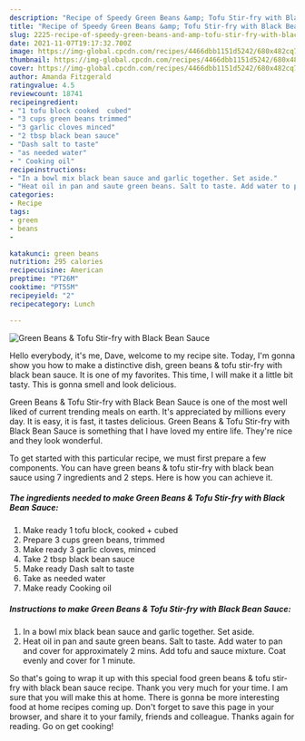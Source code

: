 ```yaml
---
description: "Recipe of Speedy Green Beans &amp; Tofu Stir-fry with Black Bean Sauce"
title: "Recipe of Speedy Green Beans &amp; Tofu Stir-fry with Black Bean Sauce"
slug: 2225-recipe-of-speedy-green-beans-and-amp-tofu-stir-fry-with-black-bean-sauce
date: 2021-11-07T19:17:32.700Z
image: https://img-global.cpcdn.com/recipes/4466dbb1151d5242/680x482cq70/green-beans-tofu-stir-fry-with-black-bean-sauce-recipe-main-photo.jpg
thumbnail: https://img-global.cpcdn.com/recipes/4466dbb1151d5242/680x482cq70/green-beans-tofu-stir-fry-with-black-bean-sauce-recipe-main-photo.jpg
cover: https://img-global.cpcdn.com/recipes/4466dbb1151d5242/680x482cq70/green-beans-tofu-stir-fry-with-black-bean-sauce-recipe-main-photo.jpg
author: Amanda Fitzgerald
ratingvalue: 4.5
reviewcount: 18741
recipeingredient:
- "1 tofu block cooked  cubed"
- "3 cups green beans trimmed"
- "3 garlic cloves minced"
- "2 tbsp black bean sauce"
- "Dash salt to taste"
- "as needed water"
- " Cooking oil"
recipeinstructions:
- "In a bowl mix black bean sauce and garlic together. Set aside."
- "Heat oil in pan and saute green beans. Salt to taste. Add water to pan and cover for approximately 2 mins. Add tofu and sauce mixture. Coat evenly and cover for 1 minute."
categories:
- Recipe
tags:
- green
- beans
- 

katakunci: green beans  
nutrition: 295 calories
recipecuisine: American
preptime: "PT26M"
cooktime: "PT55M"
recipeyield: "2"
recipecategory: Lunch

---
```



![Green Beans & Tofu Stir-fry with Black Bean Sauce](https://img-global.cpcdn.com/recipes/4466dbb1151d5242/680x482cq70/green-beans-tofu-stir-fry-with-black-bean-sauce-recipe-main-photo.jpg)

Hello everybody, it's me, Dave, welcome to my recipe site. Today, I'm gonna show you how to make a distinctive dish, green beans & tofu stir-fry with black bean sauce. It is one of my favorites. This time, I will make it a little bit tasty. This is gonna smell and look delicious.

Green Beans & Tofu Stir-fry with Black Bean Sauce is one of the most well liked of current trending meals on earth. It's appreciated by millions every day. It is easy, it is fast, it tastes delicious. Green Beans & Tofu Stir-fry with Black Bean Sauce is something that I have loved my entire life. They're nice and they look wonderful.




To get started with this particular recipe, we must first prepare a few components. You can have green beans & tofu stir-fry with black bean sauce using 7 ingredients and 2 steps. Here is how you can achieve it.

<!--inarticleads1-->

##### The ingredients needed to make Green Beans & Tofu Stir-fry with Black Bean Sauce:

1. Make ready 1 tofu block, cooked + cubed
1. Prepare 3 cups green beans, trimmed
1. Make ready 3 garlic cloves, minced
1. Take 2 tbsp black bean sauce
1. Make ready Dash salt to taste
1. Take as needed water
1. Make ready  Cooking oil




<!--inarticleads2-->

##### Instructions to make Green Beans & Tofu Stir-fry with Black Bean Sauce:

1. In a bowl mix black bean sauce and garlic together. Set aside.
1. Heat oil in pan and saute green beans. Salt to taste. Add water to pan and cover for approximately 2 mins. Add tofu and sauce mixture. Coat evenly and cover for 1 minute.




So that's going to wrap it up with this special food green beans & tofu stir-fry with black bean sauce recipe. Thank you very much for your time. I am sure that you will make this at home. There is gonna be more interesting food at home recipes coming up. Don't forget to save this page in your browser, and share it to your family, friends and colleague. Thanks again for reading. Go on get cooking!
